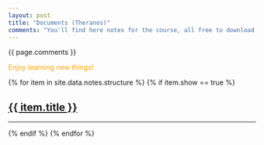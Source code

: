 ```yaml
---
layout: post
title: "Documents (Theranos)"
comments: "You'll find here notes for the course, all free to download and share! Share the joy of learning!"
---
```


{{ page.comments }}

<span style="color:orange">Enjoy learning new things!<span>

<!-- feel free to customize to your liking, i just left examples of what one can do, but it's open for you! -->

<!-- in the notes folder, you can put all the uploaded files you want, it will put the links! if you have a new folder or topic, make it in the notes folder and modify the _data/notes.yml accordingly as well as the collections in _config.yml -->

<!-- note: you can have all the solutions in .md form too! if it's easier to write that way, just put them in the collections folders: _markdown_alternatives, just make sure they have a type: '...' as in the notes.yml 'reference' part. then, they'll show up in the notes section. -->

<div>
{% for item in site.data.notes.structure %}
  {% if item.show == true %}
  <a href="{{ item.url }}"><h2>{{ item.title }}</h2></a>
  <hr/>
  {% endif %}
{% endfor %}
</div>
